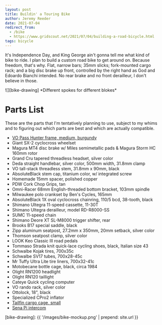 ```yaml
---
layout: post
title: Buildin' a Touring Bike
author: Jeremy Reeder
date: 2021-07-04
redirect_from:
  - /bike
  - https://www.gridscout.net/2021/07/04/building-a-road-bicycle.html
tags: bicycle
---
```


It's Independence Day, and King George ain't gonna tell me what kind of bike to
ride. I plan to build a custom road bike to get around on. Because freedom,
that's why. Flat, narrow bars; 35mm slicks; fork-mounted cargo rack; and a big
disc brake up front, controlled by the right hand as God and Edoardo Bianchi
intended. No rear brake and no front derailleur, I don't believe in those.

<div class="gallery" markdown=1>
![][bike-drawing]
*Different spokes for different blokes*
</div>

# Parts List

These are the parts that I'm tentatively planning to use, subject to my whims
and to figuring out which parts are best and which are actually compatible.

- [VO Pass Hunter frame, medium, burgundy][frame]
- Giant SX-2 cyclocross wheelset
- Magura MT4 disc brake w/ Miles semimetallic pads & Magura Storm HC 160mm rotor
- Grand Cru tapered threadless headset, silver color
- Deda straight handlebar, silver color, 500mm width, 31.8mm clamp
- VO tall-stack threadless stem, 31.8mm x 90mm, black
- AbsoluteBlack stem cap, titanium color, w/ integrated screw
- Homemade 15mm spacer, polished copper
- PDW Cork Chop Grips, tan
- Omni-Racer 68mm English-threaded bottom bracket, 103mm spindle
- Milwaukee polo crankset by Ben's Cycles, 165mm
- AbsoluteBlack 1X oval cyclocross chainring, 110/5 bcd, 38-tooth, black
- Shimano Ultegra 11-speed cassette, 11-30T
- Shimano Ultegra derailleur, model RD-R8000-SS
- SUMC 11-speed chain
- Shimano Deore XT SL-M8000 trigger shifter, rear
- Brooks B17 special saddle, black
- Zipp aluminum seatpost, 27.2mm x 350mm, 20mm setback, silver color
- Thomson seatpost clamp, silver color
- LOOK Keo Classic III road pedals
- Tommaso Strada knit quick-lace cycling shoes, black, Italian size 43
- Schwalbe Kojak tires, 700x35c
- Schwalbe SV17 tubes, 700x28-45c
- Mr Tuffy Ultra Lite tire liners, 700x32-41c
- Motobecane bottle cage, black, circa 1984
- Olight RN1200 headlight
- Olight RN120 taillight
- Cateye Quick cycling computer
- VO rando rack, silver color
- Ottolock, 18", black
- Specialized CPro2 inflator
- [Tailfin cargo cage, small][cargo-cage]
- [Sena Pi intercom][intercom]

[bike-drawing]: {{ '/images/bike-mockup.png' | prepend: site.url }}

[cargo-cage]:     https://www.tailfin.cc/product/cargo-cages/cargo-cage/
[frame]:          https://velo-orange.com/collections/pass-hunter/products/pass-hunter?variant=31812586864777
[intercom]:       https://www.amazon.com/dp/B092P6N95X
